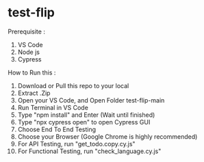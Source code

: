 # test-flip

Prerequisite : 
1. VS Code
2. Node js
3. Cypress


How to Run this : 

1. Download or Pull this repo to your local
2. Extract .Zip
3. Open your VS Code, and Open Folder test-flip-main
4. Run Terminal in VS Code
5. Type "npm install" and Enter (Wait until finished)
6. Type "npx cypress open" to open Cypress GUI
7. Choose End To End Testing
8. Choose your Browser (Google Chrome is highly recommended)
9. For API Testing, run "get_todo.copy.cy.js"
10. For Functional Testing, run "check_language.cy.js"


